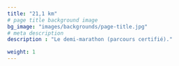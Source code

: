 ```yaml
---
title: "21,1 km"
# page title background image
bg_image: "images/backgrounds/page-title.jpg"
# meta description
description : "Le demi-marathon (parcours certifié)."

weight: 1
---
```


